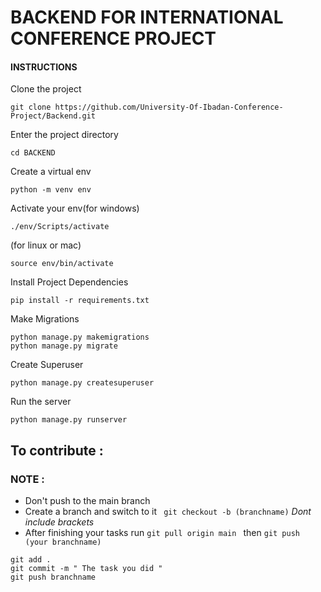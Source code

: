 # BACKEND FOR INTERNATIONAL CONFERENCE PROJECT

#### INSTRUCTIONS

Clone the project 
```
git clone https://github.com/University-Of-Ibadan-Conference-Project/Backend.git
```

Enter the project directory 

```
cd BACKEND
```

Create a virtual env

```
python -m venv env 
```

Activate your env(for windows)

```
./env/Scripts/activate 	 
```
(for linux or mac)

```
source env/bin/activate 
``` 

Install Project Dependencies

```
pip install -r requirements.txt
```

Make Migrations

```
python manage.py makemigrations
python manage.py migrate
```


Create Superuser

```
python manage.py createsuperuser
```

Run the server

```
python manage.py runserver
```

## To contribute :

### NOTE :

- Don't push to the main branch
- Create a branch and switch to it ` git checkout -b (branchname)` *Dont include brackets*
- After finishing your tasks run `git pull origin main ` then `git push (your branchname)`

```
git add .
git commit -m " The task you did "
git push branchname 

```
